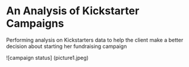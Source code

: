 # An Analysis of Kickstarter Campaigns
Performing analysis on Kickstarters data to help the client make a better decision about starting her fundraising campaign 

![campaign status] (picture1.jpeg)
